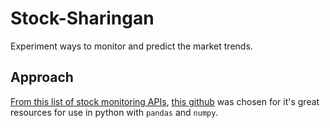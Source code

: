 # Stock-Sharingan
Experiment ways to monitor and predict the market trends.


## Approach
[From this list of stock monitoring APIs](https://towardsdatascience.com/best-5-free-stock-market-apis-in-2019-ad91dddec984), [this github](https://github.com/ranaroussi/yfinance#yahoo-finance-market-data-downloader) was chosen for it's great resources for use in python with `pandas` and `numpy`.
